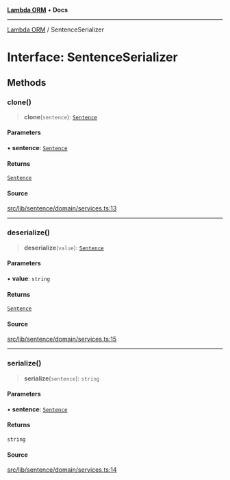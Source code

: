 [**Lambda ORM**](../README.md) • **Docs**

***

[Lambda ORM](../README.md) / SentenceSerializer

# Interface: SentenceSerializer

## Methods

### clone()

> **clone**(`sentence`): [`Sentence`](../classes/Sentence.md)

#### Parameters

• **sentence**: [`Sentence`](../classes/Sentence.md)

#### Returns

[`Sentence`](../classes/Sentence.md)

#### Source

[src/lib/sentence/domain/services.ts:13](https://github.com/lambda-orm/lambdaorm-base/blob/b57bb1d116951848254ba54a2a732f51efc20654/src/lib/sentence/domain/services.ts#L13)

***

### deserialize()

> **deserialize**(`value`): [`Sentence`](../classes/Sentence.md)

#### Parameters

• **value**: `string`

#### Returns

[`Sentence`](../classes/Sentence.md)

#### Source

[src/lib/sentence/domain/services.ts:15](https://github.com/lambda-orm/lambdaorm-base/blob/b57bb1d116951848254ba54a2a732f51efc20654/src/lib/sentence/domain/services.ts#L15)

***

### serialize()

> **serialize**(`sentence`): `string`

#### Parameters

• **sentence**: [`Sentence`](../classes/Sentence.md)

#### Returns

`string`

#### Source

[src/lib/sentence/domain/services.ts:14](https://github.com/lambda-orm/lambdaorm-base/blob/b57bb1d116951848254ba54a2a732f51efc20654/src/lib/sentence/domain/services.ts#L14)

